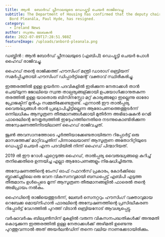 ```yaml
---
title: ആൻ  ബോർഡ് പ്ലീനാലയുടെ ഡെപ്യൂട്ടി ചെയർ രാജിവെച്ചു
subtitle: The Department of Housing has confirmed that the deputy chair of An
  Bord Pleanála, Paul Hyde, has resigned.
category:
  - Ireland News
author: സ്വന്തം ലേഖകൻ
date: 2022-07-09T17:28:51.988Z
featureImage: /uploads/anbord-pleanala.png
---
```

ഡബ്ലിൻ :  ആൻ ബോർഡ് പ്ലീനാലയുടെ (എബിപി) ഡെപ്യൂട്ടി ചെയർ പോൾ ഹൈഡ് രാജിവച്ചു.

ഹൈഡ് തന്റെ രാജിക്കത്ത്  ഹൗസിംഗ് മന്ത്രി ഡാരാഗ് ഒബ്രിയന് സമർപ്പിച്ചതായി ഹൗസിംഗ് ഡിപ്പാർട്ട്‌മെന്റ് വക്താവ് സ്ഥിരീകരിച്ചു.

ഇത്തരത്തിൽ ഉള്ള ഉയർന്ന പദവികളിൽ ഇരിക്കുന്ന നേതാക്കൾ  താൻ ചെയ്‌യുന്ന ജോലിയെ സ്വന്ത താല്പര്യങ്ങള്ക്കായി ഉപയോഗിക്കാനുതകുന്ന തരത്തിൽ ഉള്ള യാതൊരു ബിസിനസ്സോ മറ്റ് കാര്യങ്ങളോ ഇല്ലെന്നു ഓരോ പ്രോജക്ടിന് മുൻപും സമ്മതിക്കേണ്ടതുണ്ട്. എന്നാൽ ഈ   താൽപ്പര്യ വൈരുദ്ധ്യങ്ങൾ താൻ പ്രഖ്യാപിച്ചിട്ടില്ലെന്ന ആരോപണത്തെത്തുടർന്ന് ഒന്നിലധികം ആസൂത്രണ തീരുമാനങ്ങൾക്കായി മുതിർന്ന അഭിഭാഷകൻ റെമി ഫാരെലിന്റെ നേതൃത്വത്തിൽ ഇദ്ദേഹത്തിനെതിരെ   നടന്നുകൊണ്ടിരിക്കുന്ന അന്വേഷണത്തിനിടയിലാണ് ഹൈഡ് രാജിവച്ചത്.

ജൂൺ അവസാനത്തോടെ പൂർത്തിയാക്കേണ്ടതായിരുന്ന റിപ്പോർട്ട്  ഒരു മാസത്തേക്ക് മാറ്റിവച്ചതിന് പിന്നാലെയാണ്  ആസൂത്രണ അതോറിറ്റിയുടെ ഡെപ്യൂട്ടി ചെയർ എന്ന പദവിയിൽ നിന്ന് ഹൈഡ് പിന്മാറിയത്.

2019 ൽ ഈ റോൾ ഏറ്റെടുത്ത ഹൈഡ്, താൽപ്പര്യ വൈരുദ്ധ്യങ്ങളെ കുറിച്ച് തനിക്കെതിരെ ഉന്നയിച്ച എല്ലാ ആരോപണങ്ങളും നിഷേധിച്ചിരുന്നു.

അന്വേഷണത്തിന്റെ ടേംസ് ഓഫ് റഫറൻസ് പ്രകാരം,   കോർക്കിലെ ബ്ലാക്ക്പൂളിലെ ഒരു ഭവന വികസനവുമായി ബന്ധപ്പെട്ട് എബിപി എടുത്ത തീരുമാനം ഉൾപ്പെടെ മൂന്ന് ആസൂത്രണ തീരുമാനങ്ങളിൽ ഫാരെൽ തന്റെ അഭിപ്രായം നൽകും.

ഹൈഡിന്റെ രാജിയെത്തുടർന്ന്, ലേബർ സെനറ്ററും ഹൗസിംഗ് വക്താവുമായ റെബേക്ക മൊയ്‌നിഹാൻ ഫാരലിന്റെ അന്വേഷണത്തിന്റെ പ്രസിദ്ധീകരണ റിപ്പോർട്ട്  വേഗത്തിൽ പുറത്ത് വിടാൻ ഒബ്രിയനോട് ആവശ്യപ്പെട്ടു.

വർഷാവർഷം  ബില്യൺസിന് മുകളിൽ വരുന്ന വികസനപദ്ധതികൾക്ക് അനുമതി കൊടുക്കുന്ന ഇത്തരത്തിൽ ഉള്ള നേതാക്കൾക്ക് അഴിമതി ഉണ്ടെന്നു പുറത്തുവന്നാൽ അത് അയർലൻഡിന് തന്നെ വലിയ നാണക്കേടായിരിക്കും.